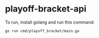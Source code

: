# playoff-bracket-api

To run, install golang and run this command:

```go run cmd/playoff_bracket/main.go```